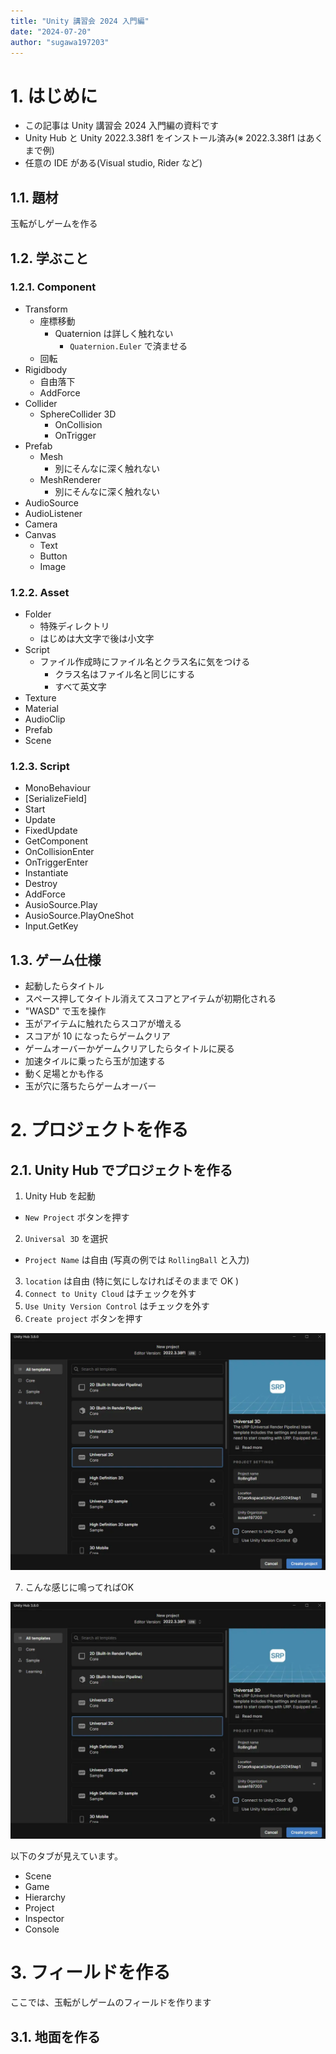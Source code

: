 ```yaml
---
title: "Unity 講習会 2024 入門編"
date: "2024-07-20"
author: "sugawa197203"
---
```


# 1. はじめに

* この記事は Unity 講習会 2024 入門編の資料です
* Unity Hub と Unity 2022.3.38f1 をインストール済み(※ 2022.3.38f1 はあくまで例)
* 任意の IDE がある(Visual studio, Rider など)

## 1.1. 題材

玉転がしゲームを作る

## 1.2. 学ぶこと

### 1.2.1. Component

* Transform
  * 座標移動
    * Quaternion は詳しく触れない
      * `Quaternion.Euler` で済ませる
  * 回転
* Rigidbody
  * 自由落下
  * AddForce
* Collider
  * SphereCollider 3D
    * OnCollision
    * OnTrigger
* Prefab
  * Mesh
    * 別にそんなに深く触れない
  * MeshRenderer
    * 別にそんなに深く触れない
* AudioSource
* AudioListener
* Camera
* Canvas
  * Text
  * Button
  * Image

### 1.2.2. Asset

* Folder
  * 特殊ディレクトリ
  * はじめは大文字で後は小文字
* Script
  * ファイル作成時にファイル名とクラス名に気をつける
    * クラス名はファイル名と同じにする
    * すべて英文字
* Texture
* Material
* AudioClip
* Prefab
* Scene

### 1.2.3. Script

* MonoBehaviour
* [SerializeField]
* Start
* Update
* FixedUpdate
* GetComponent
* OnCollisionEnter
* OnTriggerEnter
* Instantiate
* Destroy
* AddForce
* AusioSource.Play
* AusioSource.PlayOneShot
* Input.GetKey

## 1.3. ゲーム仕様

* 起動したらタイトル
* スペース押してタイトル消えてスコアとアイテムが初期化される
* "WASD" で玉を操作
* 玉がアイテムに触れたらスコアが増える
* スコアが 10 になったらゲームクリア
* ゲームオーバーかゲームクリアしたらタイトルに戻る
* 加速タイルに乗ったら玉が加速する
* 動く足場とかも作る
* 玉が穴に落ちたらゲームオーバー

# 2. プロジェクトを作る

## 2.1. Unity Hub でプロジェクトを作る

1. Unity Hub を起動

* `New Project` ボタンを押す

2. `Universal 3D` を選択

* `Project Name` は自由 (写真の例では `RollingBall` と入力)

3. `location` は自由 (特に気にしなければそのままで OK )
4. `Connect to Unity Cloud` はチェックを外す
5. `Use Unity Version Control` はチェックを外す
6. `Create project` ボタンを押す

![Unity Hub でプロジェクトを作る](./img/2.1.1.webp)

7. こんな感じに鳴ってればOK

![Unity Hub でプロジェクトを作る](./img/2.1.2.webp)

以下のタブが見えています。

* Scene
* Game
* Hierarchy
* Project
* Inspector
* Console

# 3. フィールドを作る

ここでは、玉転がしゲームのフィールドを作ります

## 3.1. 地面を作る
